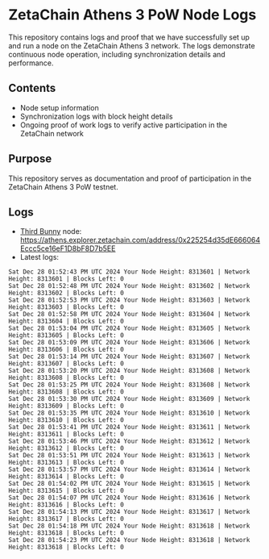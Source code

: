 # ZetaChain Athens 3 PoW Node Logs
This repository contains logs and proof that we have successfully set up and run a node on the ZetaChain Athens 3 network. The logs demonstrate continuous node operation, including synchronization details and performance.

## Contents
- Node setup information
- Synchronization logs with block height details
- Ongoing proof of work logs to verify active participation in the ZetaChain network

## Purpose
This repository serves as documentation and proof of participation in the ZetaChain Athens 3 PoW testnet.

## Logs

- [Third Bunny](https://thirdbunny.xyz/) node: https://athens.explorer.zetachain.com/address/0x225254d35dE666064Eccc5ce16eF1D8bF8D7b5EE
- Latest logs:
```
Sat Dec 28 01:52:43 PM UTC 2024 Your Node Height: 8313601 | Network Height: 8313601 | Blocks Left: 0
Sat Dec 28 01:52:48 PM UTC 2024 Your Node Height: 8313602 | Network Height: 8313602 | Blocks Left: 0
Sat Dec 28 01:52:53 PM UTC 2024 Your Node Height: 8313603 | Network Height: 8313603 | Blocks Left: 0
Sat Dec 28 01:52:58 PM UTC 2024 Your Node Height: 8313604 | Network Height: 8313604 | Blocks Left: 0
Sat Dec 28 01:53:04 PM UTC 2024 Your Node Height: 8313605 | Network Height: 8313605 | Blocks Left: 0
Sat Dec 28 01:53:09 PM UTC 2024 Your Node Height: 8313606 | Network Height: 8313606 | Blocks Left: 0
Sat Dec 28 01:53:14 PM UTC 2024 Your Node Height: 8313607 | Network Height: 8313607 | Blocks Left: 0
Sat Dec 28 01:53:20 PM UTC 2024 Your Node Height: 8313608 | Network Height: 8313608 | Blocks Left: 0
Sat Dec 28 01:53:25 PM UTC 2024 Your Node Height: 8313608 | Network Height: 8313608 | Blocks Left: 0
Sat Dec 28 01:53:30 PM UTC 2024 Your Node Height: 8313609 | Network Height: 8313609 | Blocks Left: 0
Sat Dec 28 01:53:35 PM UTC 2024 Your Node Height: 8313610 | Network Height: 8313610 | Blocks Left: 0
Sat Dec 28 01:53:41 PM UTC 2024 Your Node Height: 8313611 | Network Height: 8313611 | Blocks Left: 0
Sat Dec 28 01:53:46 PM UTC 2024 Your Node Height: 8313612 | Network Height: 8313612 | Blocks Left: 0
Sat Dec 28 01:53:51 PM UTC 2024 Your Node Height: 8313613 | Network Height: 8313613 | Blocks Left: 0
Sat Dec 28 01:53:57 PM UTC 2024 Your Node Height: 8313614 | Network Height: 8313614 | Blocks Left: 0
Sat Dec 28 01:54:02 PM UTC 2024 Your Node Height: 8313615 | Network Height: 8313615 | Blocks Left: 0
Sat Dec 28 01:54:07 PM UTC 2024 Your Node Height: 8313616 | Network Height: 8313616 | Blocks Left: 0
Sat Dec 28 01:54:13 PM UTC 2024 Your Node Height: 8313617 | Network Height: 8313617 | Blocks Left: 0
Sat Dec 28 01:54:18 PM UTC 2024 Your Node Height: 8313618 | Network Height: 8313618 | Blocks Left: 0
Sat Dec 28 01:54:23 PM UTC 2024 Your Node Height: 8313618 | Network Height: 8313618 | Blocks Left: 0
```
